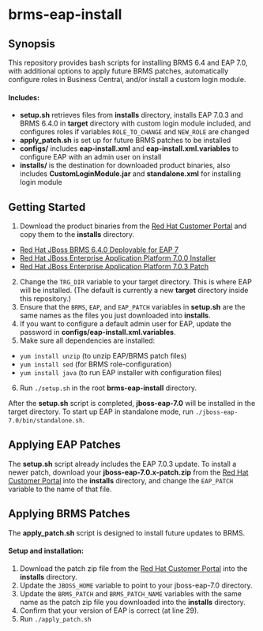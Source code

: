 # brms-eap-install

## Synopsis

This repository provides bash scripts for installing BRMS 6.4 and EAP 7.0, with additional options to apply future BRMS patches, automatically configure roles in Business Central, and/or install a custom login module.

#### Includes:
- **setup.sh** retrieves files from **installs** directory, installs EAP 7.0.3 and BRMS 6.4.0 in **target** directory with custom login module included, and configures roles if variables `ROLE_TO_CHANGE` and `NEW_ROLE` are changed
- **apply_patch.sh** is set up for future BRMS patches to be installed
- **configs/** includes **eap-install.xml** and **eap-install.xml.variables** to configure EAP with an admin user on install
- **installs/** is the destination for downloaded product binaries, also includes **CustomLoginModule.jar** and **standalone.xml** for installing login module


## Getting Started
1. Download the product binaries from the [Red Hat Customer Portal](https://access.redhat.com) and copy them to the **installs** directory.
  - [Red Hat JBoss BRMS 6.4.0 Deployable for EAP 7](https://access.redhat.com/jbossnetwork/restricted/softwareDownload.html?softwareId=48291)
  - [Red Hat JBoss Enterprise Application Platform 7.0.0 Installer](https://access.redhat.com/jbossnetwork/restricted/softwareDownload.html?softwareId=43881)
  - [Red Hat JBoss Enterprise Application Platform 7.0.3 Patch](https://access.redhat.com/jbossnetwork/restricted/softwareDownload.html?softwareId=47721)
2. Change the `TRG_DIR` variable to your target directory. This is where EAP will be installed. (The default is currently a new **target** directory inside this repository.)
3. Ensure that the `BRMS`, `EAP`, and `EAP_PATCH` variables in **setup.sh** are the same names as the files you just downloaded into **installs**.
4. If you want to configure a default admin user for EAP, update the password in **configs/eap-install.xml.variables**.
5. Make sure all dependencies are installed:
  - `yum install unzip` (to unzip EAP/BRMS patch files)
  - `yum install sed` (for BRMS role-configuration)
  - `yum install java` (to run EAP installer with configuration files)
6. Run `./setup.sh` in the root **brms-eap-install** directory.


After the **setup.sh** script is completed, **jboss-eap-7.0** will be installed in the target directory. To start up EAP in standalone mode, run `./jboss-eap-7.0/bin/standalone.sh`.


## Applying EAP Patches

The **setup.sh** script already includes the EAP 7.0.3 update. To install a newer patch, download your **jboss-eap-7.0.x-patch.zip** from the [Red Hat Customer Portal](https://access.redhat.com) into the **installs** directory, and change the `EAP_PATCH` variable to the name of that file.


## Applying BRMS Patches

The **apply_patch.sh** script is designed to install future updates to BRMS.

#### Setup and installation:
1. Download the patch zip file from the [Red Hat Customer Portal](https://access.redhat.com/jbossnetwork/restricted/listSoftware.html?product=brms&downloadType=patches&version=6.4) into the **installs** directory.
2. Update the `JBOSS_HOME` variable to point to your jboss-eap-7.0 directory.
3. Update the `BRMS_PATCH` and `BRMS_PATCH_NAME` variables with the same name as the patch zip file you downloaded into the **installs** directory.
4. Confirm that your version of EAP is correct (at line 29).
5. Run `./apply_patch.sh`
